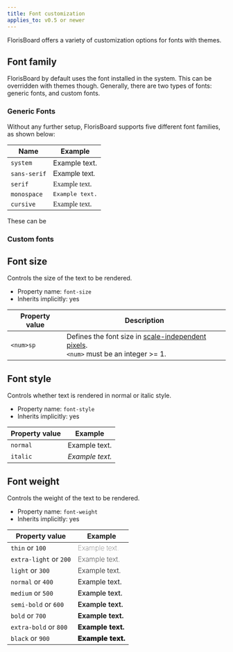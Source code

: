 ```yaml
---
title: Font customization
applies_to: v0.5 or newer
---
```


FlorisBoard offers a variety of customization options for fonts with themes.

## Font family

FlorisBoard by default uses the font installed in the system. This can be overridden with themes though. Generally,
there are two types of fonts: generic fonts, and custom fonts.

### Generic Fonts

Without any further setup, FlorisBoard supports five different font families, as shown below:

| Name         | Example                                                     |
|--------------|-------------------------------------------------------------|
| `system`     | <span>Example text.</span>                                  |
| `sans-serif` | <span style="font-family: sans-serif;">Example text.</span> |
| `serif`      | <span style="font-family: serif;">Example text.</span>      |
| `monospace`  | <span style="font-family: monospace;">Example text.</span>  |
| `cursive`    | <span style="font-family: cursive;">Example text.</span>    |

These can be

### Custom fonts

## Font size

Controls the size of the text to be rendered.

- Property name: `font-size`
- Inherits implicitly: yes

| Property value | Description                                                                                                                                                             |
|----------------|-------------------------------------------------------------------------------------------------------------------------------------------------------------------------|
| `<num>sp`      | Defines the font size in [scale-independent pixels](https://developer.android.com/guide/topics/resources/more-resources#Dimension).<br>`<num>` must be an integer >= 1. |

## Font style

Controls whether text is rendered in normal or italic style.

- Property name: `font-style`
- Inherits implicitly: yes

| Property value | Example                                                |
|----------------|--------------------------------------------------------|
| `normal`       | <span style="font-style: normal;">Example text.</span> |
| `italic`       | <span style="font-style: italic;">Example text.</span> |

## Font weight

Controls the weight of the text to be rendered.

- Property name: `font-weight`
- Inherits implicitly: yes

| Property value         | Example                                              |
|------------------------|------------------------------------------------------|
| `thin` or `100`        | <span style="font-weight: 100;">Example text.</span> |
| `extra-light` or `200` | <span style="font-weight: 200;">Example text.</span> |
| `light` or `300`       | <span style="font-weight: 300;">Example text.</span> |
| `normal` or `400`      | <span style="font-weight: 400;">Example text.</span> |
| `medium` or `500`      | <span style="font-weight: 500;">Example text.</span> |
| `semi-bold` or `600`   | <span style="font-weight: 600;">Example text.</span> |
| `bold` or `700`        | <span style="font-weight: 700;">Example text.</span> |
| `extra-bold` or `800`  | <span style="font-weight: 800;">Example text.</span> |
| `black` or `900`       | <span style="font-weight: 900;">Example text.</span> |







